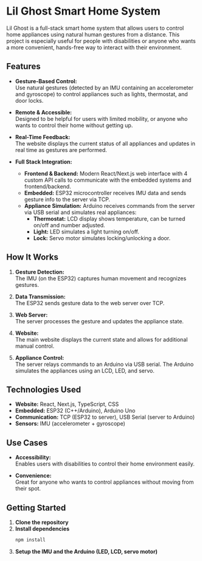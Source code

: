 # Lil Ghost Smart Home System

Lil Ghost is a full-stack smart home system that allows users to control home appliances using natural human gestures from a distance. This project is especially useful for people with disabilities or anyone who wants a more convenient, hands-free way to interact with their environment.

## Features

- **Gesture-Based Control:**  
  Use natural gestures (detected by an IMU containing an accelerometer and gyroscope) to control appliances such as lights, thermostat, and door locks.

- **Remote & Accessible:**  
  Designed to be helpful for users with limited mobility, or anyone who wants to control their home without getting up.

- **Real-Time Feedback:**  
  The website displays the current status of all appliances and updates in real time as gestures are performed.

- **Full Stack Integration:**  
  - **Frontend & Backend:** Modern React/Next.js web interface with 4 custom API calls to communicate with the embedded systems and frontend/backend.
  - **Embedded:** ESP32 microcontroller receives IMU data and sends gesture info to the server via TCP.
  - **Appliance Simulation:** Arduino receives commands from the server via USB serial and simulates real appliances:
    - **Thermostat:** LCD display shows temperature, can be turned on/off and number adjusted.
    - **Light:** LED simulates a light turning on/off.
    - **Lock:** Servo motor simulates locking/unlocking a door.

## How It Works

1. **Gesture Detection:**  
   The IMU (on the ESP32) captures human movement and recognizes gestures.

2. **Data Transmission:**  
   The ESP32 sends gesture data to the web server over TCP.

3. **Web Server:**  
   The server processes the gesture and updates the appliance state.

4. **Website:**  
   The main website displays the current state and allows for additional manual control.

5. **Appliance Control:**  
   The server relays commands to an Arduino via USB serial. The Arduino simulates the appliances using an LCD, LED, and servo.

## Technologies Used

- **Website:** React, Next.js, TypeScript, CSS
- **Embedded:** ESP32 (C++/Arduino), Arduino Uno
- **Communication:** TCP (ESP32 to server), USB Serial (server to Arduino)
- **Sensors:** IMU (accelerometer + gyroscope)

## Use Cases

- **Accessibility:**  
  Enables users with disabilities to control their home environment easily.

- **Convenience:**  
  Great for anyone who wants to control appliances without moving from their spot.

## Getting Started

1. **Clone the repository**
2. **Install dependencies**  
   ```sh
   npm install
3. **Setup the IMU and the Arduino (LED, LCD, servo motor)**
